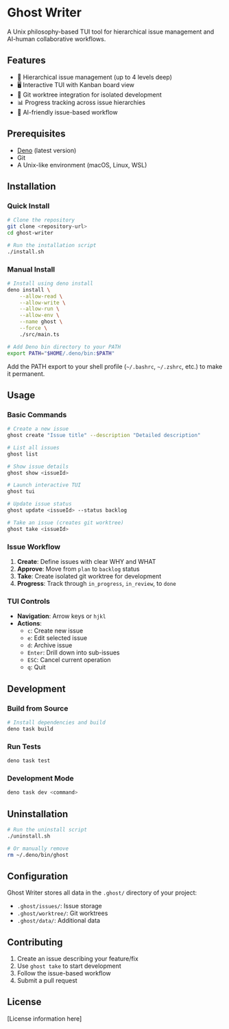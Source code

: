 # Ghost Writer

A Unix philosophy-based TUI tool for hierarchical issue management and AI-human collaborative workflows.

## Features

- 🎯 Hierarchical issue management (up to 4 levels deep)
- 🖥️ Interactive TUI with Kanban board view
- 🔄 Git worktree integration for isolated development
- 📊 Progress tracking across issue hierarchies
- 🚀 AI-friendly issue-based workflow

## Prerequisites

- [Deno](https://deno.land/) (latest version)
- Git
- A Unix-like environment (macOS, Linux, WSL)

## Installation

### Quick Install

```bash
# Clone the repository
git clone <repository-url>
cd ghost-writer

# Run the installation script
./install.sh
```

### Manual Install

```bash
# Install using deno install
deno install \
    --allow-read \
    --allow-write \
    --allow-run \
    --allow-env \
    --name ghost \
    --force \
    ./src/main.ts

# Add Deno bin directory to your PATH
export PATH="$HOME/.deno/bin:$PATH"
```

Add the PATH export to your shell profile (`~/.bashrc`, `~/.zshrc`, etc.) to make it permanent.

## Usage

### Basic Commands

```bash
# Create a new issue
ghost create "Issue title" --description "Detailed description"

# List all issues
ghost list

# Show issue details
ghost show <issueId>

# Launch interactive TUI
ghost tui

# Update issue status
ghost update <issueId> --status backlog

# Take an issue (creates git worktree)
ghost take <issueId>
```

### Issue Workflow

1. **Create**: Define issues with clear WHY and WHAT
2. **Approve**: Move from `plan` to `backlog` status
3. **Take**: Create isolated git worktree for development
4. **Progress**: Track through `in_progress`, `in_review`, to `done`

### TUI Controls

- **Navigation**: Arrow keys or `hjkl`
- **Actions**:
  - `c`: Create new issue
  - `e`: Edit selected issue
  - `d`: Archive issue
  - `Enter`: Drill down into sub-issues
  - `ESC`: Cancel current operation
  - `q`: Quit

## Development

### Build from Source

```bash
# Install dependencies and build
deno task build
```

### Run Tests

```bash
deno task test
```

### Development Mode

```bash
deno task dev <command>
```

## Uninstallation

```bash
# Run the uninstall script
./uninstall.sh

# Or manually remove
rm ~/.deno/bin/ghost
```

## Configuration

Ghost Writer stores all data in the `.ghost/` directory of your project:

- `.ghost/issues/`: Issue storage
- `.ghost/worktree/`: Git worktrees
- `.ghost/data/`: Additional data

## Contributing

1. Create an issue describing your feature/fix
2. Use `ghost take` to start development
3. Follow the issue-based workflow
4. Submit a pull request

## License

[License information here]